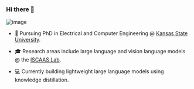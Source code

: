 ### Hi there 👋

<!--
**alishafique3/alishafique3** is a ✨ _special_ ✨ repository because its `README.md` (this file) appears on your GitHub profile.

Here are some ideas to get you started:

- 🔭 I’m currently working on ...
- 🌱 I’m currently learning ...
- 👯 I’m looking to collaborate on ...
- 🤔 I’m looking for help with ...
- 💬 Ask me about ...
- 📫 How to reach me: ...
- 😄 Pronouns: ...
- ⚡ Fun fact: ...
-->

![image](https://img.shields.io/badge/LinkedIn-0077B5?style=for-the-badge&logo=linkedin&logoColor=white)

- 📖 Pursuing PhD in Electrical and Computer Engineering @ [Kansas State University](https://www.k-state.edu/home/).

- 🎓 Research areas include large language and vision language models @ the [ISCAAS Lab](https://people.cs.ksu.edu/~amunir/lab/).

- 💻 Currently building lightweight large language models using knowledge distillation.

